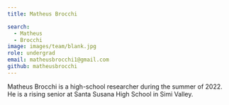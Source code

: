 ```yaml
---
title: Matheus Brocchi

search:
  - Matheus 
  - Brocchi
image: images/team/blank.jpg
role: undergrad
email: matheusbrocchi1@gmail.com
github: matheusbrocchi
---
```


Matheus Brocchi is a high-school researcher during the summer of 2022. He is a rising senior at Santa Susana High School in Simi Valley.



